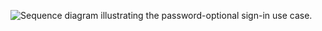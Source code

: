 <div class="full">

![Sequence diagram illustrating the password-optional sign-in use case.](/img/pwd-optional/pwd-optional-dotnet-sign-in-summary.png)

<!--
source image: https://www.figma.com/file/YH5Zhzp66kGCglrXQUag2E/%F0%9F%93%8A-Updated-Diagrams-for-Dev-Docs?node-id=3156%3A55776 pwd-optional-dotnet-sign-in-summary
 -->

</div>
